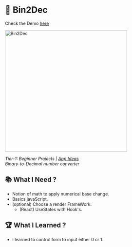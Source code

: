 # 🌟 Bin2Dec

Check the Demo [here](https://smch12-bin2dec.netlify.app)

<img src="https://user-images.githubusercontent.com/87447861/186540256-0e55c6d6-f499-4281-8d53-2e7548787d98.gif" width="400" height="400" alt="Bin2Dec">


*Tier-1: Beginner Projects | [App Ideas](https://github.com/florinpop17/app-ideas) <br/>
Binary-to-Decimal number converter*




## 📚 What I Need ?

- Notion of math to apply numerical base change.
- Basics javaScript.
- (optional) Choose a render FrameWork.
  - (React) UseStates with Hook's.
## 🏆 What I Learned ?
- I learned to control form to input either 0 or 1.
